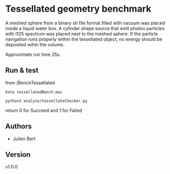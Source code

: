 # Tessellated geometry benchmark

A meshed sphere from a binary stl file format filled with vacuum was placed inside a liquid water box. A cylinder shape source that emit photon particles with I125 spectrum was placed next to the meshed sphere. If the particle navigation runs properly within the tessellated object, no energy should be deposited wihin the volume.

Approximate run time 25s.

## Run & test

from /BenchTessellated

```
Gate tessellatedBench.mac
```

```
python3 analyse/tessellateChecker.py
```

return 0 for Succeed and 1 for Failed

## Authors

* Julien Bert

## Version

v1.0.0